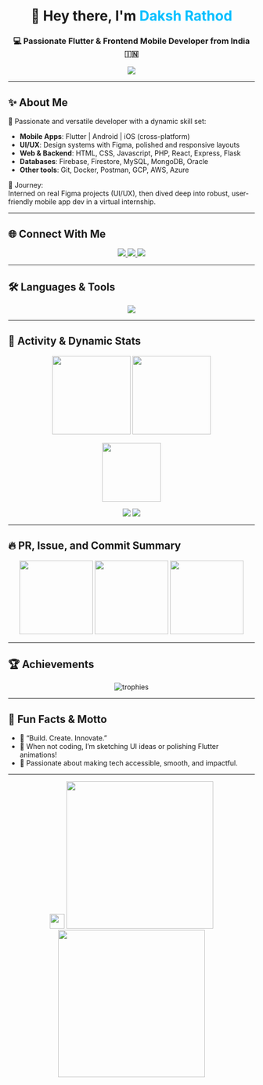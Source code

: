 <h1 align="center">👋 Hey there, I'm <span style="color:#00bfff;">Daksh Rathod</span></h1>
<h3 align="center">💻 Passionate Flutter & Frontend Mobile Developer from India 🇮🇳</h3>

<p align="center">
  <img src="https://readme-typing-svg.herokuapp.com?font=Fira+Code&size=28&pause=1000&color=00F7FF&center=true&vCenter=true&width=550&lines=Flutter+%F0%9F%A4%96+Mobile+Dev;Full-stack+Frontend+Wizard;UI/UX+Designer;Always+Learning+New+Tech" />
</p>

---

## ✨ About Me

🌟 Passionate and versatile developer with a dynamic skill set:  
- **Mobile Apps**: Flutter | Android | iOS (cross-platform)  
- **UI/UX**: Design systems with Figma, polished and responsive layouts  
- **Web & Backend**: HTML, CSS, Javascript, PHP, React, Express, Flask  
- **Databases**: Firebase, Firestore, MySQL, MongoDB, Oracle  
- **Other tools**: Git, Docker, Postman, GCP, AWS, Azure

🚀 Journey:  
Interned on real Figma projects (UI/UX), then dived deep into robust, user-friendly mobile app dev in a virtual internship.

---

## 🌐 Connect With Me

<p align="center">
  <a href="https://linkedin.com/in/daksh-rathod-dev" target="_blank">
    <img src="https://img.shields.io/badge/LinkedIn-Daksh%20Rathod-blue?style=for-the-badge&logo=linkedin"/>
  </a>
  <a href="https://www.hackerrank.com/dakshbrathod" target="_blank">
    <img src="https://img.shields.io/badge/HackerRank-dakshbrathod-1ba94c?style=for-the-badge&logo=hackerrank"/>
  </a>
  <a href="mailto:dakshrathod.dev@gmail.com">
    <img src="https://img.shields.io/badge/Email-dakshrathod%40gmail.com-dd4b39?style=for-the-badge&logo=gmail"/>
  </a>
</p>

---

## 🛠️ Languages & Tools

<p align="center">
  <img src="https://skillicons.dev/icons?i=flutter,dart,androidstudio,java,cpp,python,js,react,redux,php,html,css,figma,firebase,mysql,mongodb,sqlite,oracle,express,flask,linux,git,aws,azure,gcp,vscode,postman&perline=9" />
</p>

---

## 🔢 Activity & Dynamic Stats

<p align="center">
  <!-- GitHub Stats -->
  <img src="https://github-readme-stats.vercel.app/api?username=daksh1993&show_icons=true&theme=radical&count_private=true&include_all_commits=true" height="160" />
  <img src="https://github-readme-stats.vercel.app/api/top-langs/?username=daksh1993&layout=compact&theme=radical&hide_progress=true" height="160" />
</p>

<p align="center">
  <!-- Contribution Streaks -->
  <img src="https://github-readme-streak-stats.herokuapp.com/?user=daksh1993&theme=neon-dark" height="120" />
</p>

<p align="center">
  <!-- PRs, Issues, Commits (push) -->
  <img src="https://github-profile-summary-cards.vercel.app/api/cards/profile-details?username=daksh1993&theme=radical" />
  <img src="https://github-profile-summary-cards.vercel.app/api/cards/productive-time?username=daksh1993&theme=radical&utcOffset=5.5"/>
</p>

---

## 🔥 PR, Issue, and Commit Summary

<p align="center">
  <img src="https://github-profile-summary-cards.vercel.app/api/cards/repomonster?username=daksh1993&theme=radical" height="150"/>
  <img src="https://github-profile-summary-cards.vercel.app/api/cards/repos-per-language?username=daksh1993&theme=radical" height="150"/>
  <img src="https://github-profile-summary-cards.vercel.app/api/cards/most-commit-language?username=daksh1993&amp;theme=radical" height="150" />
</p>

---

## 🏆 Achievements

<p align="center">
  <img src="https://github-profile-trophy.vercel.app/?username=daksh1993&theme=dracula&no-bg=true&margin-w=10&column=6" alt="trophies"/>
</p>

---

## 🎯 Fun Facts & Motto

- 💬 “Build. Create. Innovate.”
- 🎨 When not coding, I’m sketching UI ideas or polishing Flutter animations!
- 📱 Passionate about making tech accessible, smooth, and impactful.

---

<p align="center">
  <img src="https://raw.githubusercontent.com/danielcranney/readme-generator/main/public/icons/skills/flutter-colored.svg" height="30"/> 
  <img src="https://media.giphy.com/media/du3J3cXyzhj75IOgvA/giphy.gif" height="300"/>
  <img src="https://media.giphy.com/media/u2pmTWUi0MXjyrMaVj/giphy.gif" height="300"/>
</p>
